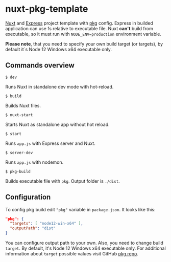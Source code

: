 # nuxt-pkg-template

[Nuxt](https://github.com/nuxt/nuxt.js) and [Express](https://github.com/expressjs/express) project template with [pkg](https://github.com/vercel/pkg) config.
Express in builded application can use fs relative to executable file. Nuxt **can't** build from executable, so it must run with `NODE_ENV=production` environment variable.

**Please note**, that you need to specify your own build target (or targets), by default it`s Node 12 Windows x64 executable only.

## Commands overview

```$ dev```

Runs Nuxt in standalone dev mode with hot-reload.

```$ build```

Builds Nuxt files.

```$ nuxt-start```

Starts Nuxt as standalone app without hot reload.

```$ start```

Runs `app.js` with Express server and Nuxt.

```$ server-dev```

Runs `app.js` with nodemon.

```$ pkg-build```

Builds executable file with `pkg`. Output folder is `./dist`.

## Configuration

To config pkg build edit `"pkg"` variable in `package.json`.
It looks like this:

```json
"pkg": {
  "targets": [ "node12-win-x64" ],
  "outputPath": "dist"
}
```

You can configure output path to your own. Also, you need to change build `target`. By default, it's Node 12 Windows x64 executable only. For additional information about `target` possible values visit GitHub [pkg repo](https://github.com/vercel/pkg).
